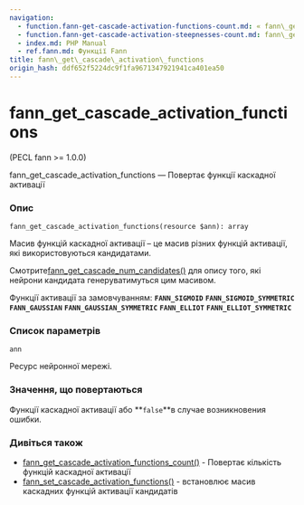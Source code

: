 ```yaml
---
navigation:
  - function.fann-get-cascade-activation-functions-count.md: « fann\_get\_cascade\_activation\_functions\_count
  - function.fann-get-cascade-activation-steepnesses-count.md: fann\_get\_cascade\_activation\_steepnesses\_count »
  - index.md: PHP Manual
  - ref.fann.md: Функції Fann
title: fann\_get\_cascade\_activation\_functions
origin_hash: ddf652f5224dc9f1fa9671347921941ca401ea50
---
```

# fann\_get\_cascade\_activation\_functions

(PECL fann >= 1.0.0)

fann\_get\_cascade\_activation\_functions — Повертає функції каскадної активації

### Опис

```methodsynopsis
fann_get_cascade_activation_functions(resource $ann): array
```

Масив функцій каскадної активації – це масив різних функцій активації, які використовуються кандидатами.

Смотрите[fann\_get\_cascade\_num\_candidates()](function.fann-get-cascade-num-candidates.md) для опису того, які нейрони кандидата генеруватимуться цим масивом.

Функції активації за замовчуванням: **`FANN_SIGMOID`** **`FANN_SIGMOID_SYMMETRIC`** **`FANN_GAUSSIAN`** **`FANN_GAUSSIAN_SYMMETRIC`** **`FANN_ELLIOT`** **`FANN_ELLIOT_SYMMETRIC`**

### Список параметрів

`ann`

Ресурс нейронної мережі.

### Значення, що повертаються

Функції каскадної активації або \*\*`false`\*\*в случае возникновения ошибки.

### Дивіться також

-   [fann\_get\_cascade\_activation\_functions\_count()](function.fann-get-cascade-activation-functions-count.md) \- Повертає кількість функцій каскадної активації
-   [fann\_set\_cascade\_activation\_functions()](function.fann-set-cascade-activation-functions.md) \- встановлює масив каскадних функцій активації кандидатів
